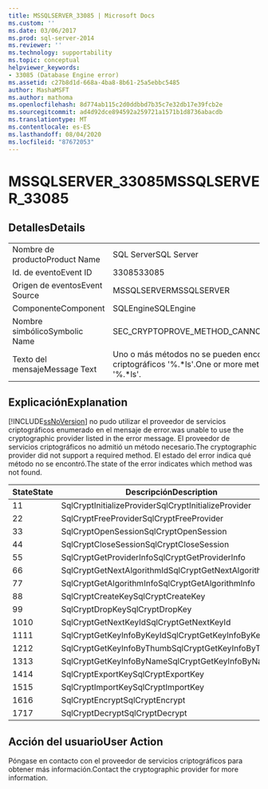 ```yaml
---
title: MSSQLSERVER_33085 | Microsoft Docs
ms.custom: ''
ms.date: 03/06/2017
ms.prod: sql-server-2014
ms.reviewer: ''
ms.technology: supportability
ms.topic: conceptual
helpviewer_keywords:
- 33085 (Database Engine error)
ms.assetid: c27b8d1d-668a-4ba8-8b61-25a5ebbc5485
author: MashaMSFT
ms.author: mathoma
ms.openlocfilehash: 8d774ab115c2d0ddbbd7b35c7e32db17e39fcb2e
ms.sourcegitcommit: ad4d92dce894592a259721a1571b1d8736abacdb
ms.translationtype: MT
ms.contentlocale: es-ES
ms.lasthandoff: 08/04/2020
ms.locfileid: "87672053"
---
```

# <a name="mssqlserver_33085"></a><span data-ttu-id="92886-102">MSSQLSERVER_33085</span><span class="sxs-lookup"><span data-stu-id="92886-102">MSSQLSERVER_33085</span></span>
    
## <a name="details"></a><span data-ttu-id="92886-103">Detalles</span><span class="sxs-lookup"><span data-stu-id="92886-103">Details</span></span>  
  
|||  
|-|-|  
|<span data-ttu-id="92886-104">Nombre de producto</span><span class="sxs-lookup"><span data-stu-id="92886-104">Product Name</span></span>|<span data-ttu-id="92886-105">SQL Server</span><span class="sxs-lookup"><span data-stu-id="92886-105">SQL Server</span></span>|  
|<span data-ttu-id="92886-106">Id. de evento</span><span class="sxs-lookup"><span data-stu-id="92886-106">Event ID</span></span>|<span data-ttu-id="92886-107">33085</span><span class="sxs-lookup"><span data-stu-id="92886-107">33085</span></span>|  
|<span data-ttu-id="92886-108">Origen de eventos</span><span class="sxs-lookup"><span data-stu-id="92886-108">Event Source</span></span>|<span data-ttu-id="92886-109">MSSQLSERVER</span><span class="sxs-lookup"><span data-stu-id="92886-109">MSSQLSERVER</span></span>|  
|<span data-ttu-id="92886-110">Componente</span><span class="sxs-lookup"><span data-stu-id="92886-110">Component</span></span>|<span data-ttu-id="92886-111">SQLEngine</span><span class="sxs-lookup"><span data-stu-id="92886-111">SQLEngine</span></span>|  
|<span data-ttu-id="92886-112">Nombre simbólico</span><span class="sxs-lookup"><span data-stu-id="92886-112">Symbolic Name</span></span>|<span data-ttu-id="92886-113">SEC_CRYPTOPROVE_METHOD_CANNOT_FOUND</span><span class="sxs-lookup"><span data-stu-id="92886-113">SEC_CRYPTOPROVE_METHOD_CANNOT_FOUND</span></span>|  
|<span data-ttu-id="92886-114">Texto del mensaje</span><span class="sxs-lookup"><span data-stu-id="92886-114">Message Text</span></span>|<span data-ttu-id="92886-115">Uno o más métodos no se pueden encontrar en la biblioteca de proveedores de servicios criptográficos '%.\*ls'.</span><span class="sxs-lookup"><span data-stu-id="92886-115">One or more methods cannot be found in cryptographic provider library '%.\*ls'.</span></span>|  
  
## <a name="explanation"></a><span data-ttu-id="92886-116">Explicación</span><span class="sxs-lookup"><span data-stu-id="92886-116">Explanation</span></span>  
 [!INCLUDE[ssNoVersion](../../includes/ssnoversion-md.md)] <span data-ttu-id="92886-117">no pudo utilizar el proveedor de servicios criptográficos enumerado en el mensaje de error.</span><span class="sxs-lookup"><span data-stu-id="92886-117">was unable to use the cryptographic provider listed in the error message.</span></span> <span data-ttu-id="92886-118">El proveedor de servicios criptográficos no admitió un método necesario.</span><span class="sxs-lookup"><span data-stu-id="92886-118">The cryptographic provider did not support a required method.</span></span> <span data-ttu-id="92886-119">El estado del error indica qué método no se encontró.</span><span class="sxs-lookup"><span data-stu-id="92886-119">The state of the error indicates which method was not found.</span></span>  
  
|<span data-ttu-id="92886-120">State</span><span class="sxs-lookup"><span data-stu-id="92886-120">State</span></span>|<span data-ttu-id="92886-121">Descripción</span><span class="sxs-lookup"><span data-stu-id="92886-121">Description</span></span>|  
|-----------|-----------------|  
|<span data-ttu-id="92886-122">1</span><span class="sxs-lookup"><span data-stu-id="92886-122">1</span></span>|<span data-ttu-id="92886-123">SqlCryptInitializeProvider</span><span class="sxs-lookup"><span data-stu-id="92886-123">SqlCryptInitializeProvider</span></span>|  
|<span data-ttu-id="92886-124">2</span><span class="sxs-lookup"><span data-stu-id="92886-124">2</span></span>|<span data-ttu-id="92886-125">SqlCryptFreeProvider</span><span class="sxs-lookup"><span data-stu-id="92886-125">SqlCryptFreeProvider</span></span>|  
|<span data-ttu-id="92886-126">3</span><span class="sxs-lookup"><span data-stu-id="92886-126">3</span></span>|<span data-ttu-id="92886-127">SqlCryptOpenSession</span><span class="sxs-lookup"><span data-stu-id="92886-127">SqlCryptOpenSession</span></span>|  
|<span data-ttu-id="92886-128">4</span><span class="sxs-lookup"><span data-stu-id="92886-128">4</span></span>|<span data-ttu-id="92886-129">SqlCryptCloseSession</span><span class="sxs-lookup"><span data-stu-id="92886-129">SqlCryptCloseSession</span></span>|  
|<span data-ttu-id="92886-130">5</span><span class="sxs-lookup"><span data-stu-id="92886-130">5</span></span>|<span data-ttu-id="92886-131">SqlCryptGetProviderInfo</span><span class="sxs-lookup"><span data-stu-id="92886-131">SqlCryptGetProviderInfo</span></span>|  
|<span data-ttu-id="92886-132">6</span><span class="sxs-lookup"><span data-stu-id="92886-132">6</span></span>|<span data-ttu-id="92886-133">SqlCryptGetNextAlgorithmId</span><span class="sxs-lookup"><span data-stu-id="92886-133">SqlCryptGetNextAlgorithmId</span></span>|  
|<span data-ttu-id="92886-134">7</span><span class="sxs-lookup"><span data-stu-id="92886-134">7</span></span>|<span data-ttu-id="92886-135">SqlCryptGetAlgorithmInfo</span><span class="sxs-lookup"><span data-stu-id="92886-135">SqlCryptGetAlgorithmInfo</span></span>|  
|<span data-ttu-id="92886-136">8</span><span class="sxs-lookup"><span data-stu-id="92886-136">8</span></span>|<span data-ttu-id="92886-137">SqlCryptCreateKey</span><span class="sxs-lookup"><span data-stu-id="92886-137">SqlCryptCreateKey</span></span>|  
|<span data-ttu-id="92886-138">9</span><span class="sxs-lookup"><span data-stu-id="92886-138">9</span></span>|<span data-ttu-id="92886-139">SqlCryptDropKey</span><span class="sxs-lookup"><span data-stu-id="92886-139">SqlCryptDropKey</span></span>|  
|<span data-ttu-id="92886-140">10</span><span class="sxs-lookup"><span data-stu-id="92886-140">10</span></span>|<span data-ttu-id="92886-141">SqlCryptGetNextKeyId</span><span class="sxs-lookup"><span data-stu-id="92886-141">SqlCryptGetNextKeyId</span></span>|  
|<span data-ttu-id="92886-142">11</span><span class="sxs-lookup"><span data-stu-id="92886-142">11</span></span>|<span data-ttu-id="92886-143">SqlCryptGetKeyInfoByKeyId</span><span class="sxs-lookup"><span data-stu-id="92886-143">SqlCryptGetKeyInfoByKeyId</span></span>|  
|<span data-ttu-id="92886-144">12</span><span class="sxs-lookup"><span data-stu-id="92886-144">12</span></span>|<span data-ttu-id="92886-145">SqlCryptGetKeyInfoByThumb</span><span class="sxs-lookup"><span data-stu-id="92886-145">SqlCryptGetKeyInfoByThumb</span></span>|  
|<span data-ttu-id="92886-146">13</span><span class="sxs-lookup"><span data-stu-id="92886-146">13</span></span>|<span data-ttu-id="92886-147">SqlCryptGetKeyInfoByName</span><span class="sxs-lookup"><span data-stu-id="92886-147">SqlCryptGetKeyInfoByName</span></span>|  
|<span data-ttu-id="92886-148">14</span><span class="sxs-lookup"><span data-stu-id="92886-148">14</span></span>|<span data-ttu-id="92886-149">SqlCryptExportKey</span><span class="sxs-lookup"><span data-stu-id="92886-149">SqlCryptExportKey</span></span>|  
|<span data-ttu-id="92886-150">15</span><span class="sxs-lookup"><span data-stu-id="92886-150">15</span></span>|<span data-ttu-id="92886-151">SqlCryptImportKey</span><span class="sxs-lookup"><span data-stu-id="92886-151">SqlCryptImportKey</span></span>|  
|<span data-ttu-id="92886-152">16</span><span class="sxs-lookup"><span data-stu-id="92886-152">16</span></span>|<span data-ttu-id="92886-153">SqlCryptEncrypt</span><span class="sxs-lookup"><span data-stu-id="92886-153">SqlCryptEncrypt</span></span>|  
|<span data-ttu-id="92886-154">17</span><span class="sxs-lookup"><span data-stu-id="92886-154">17</span></span>|<span data-ttu-id="92886-155">SqlCryptDecrypt</span><span class="sxs-lookup"><span data-stu-id="92886-155">SqlCryptDecrypt</span></span>|  
  
## <a name="user-action"></a><span data-ttu-id="92886-156">Acción del usuario</span><span class="sxs-lookup"><span data-stu-id="92886-156">User Action</span></span>  
 <span data-ttu-id="92886-157">Póngase en contacto con el proveedor de servicios criptográficos para obtener más información.</span><span class="sxs-lookup"><span data-stu-id="92886-157">Contact the cryptographic provider for more information.</span></span>  
  
  
